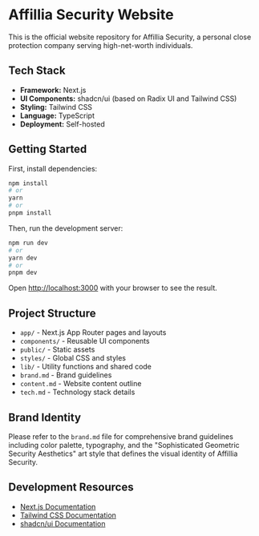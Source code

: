 # Affillia Security Website

This is the official website repository for Affillia Security, a personal close protection company serving high-net-worth individuals.

## Tech Stack

- **Framework:** Next.js
- **UI Components:** shadcn/ui (based on Radix UI and Tailwind CSS)
- **Styling:** Tailwind CSS
- **Language:** TypeScript
- **Deployment:** Self-hosted

## Getting Started

First, install dependencies:

```bash
npm install
# or
yarn
# or
pnpm install
```

Then, run the development server:

```bash
npm run dev
# or
yarn dev
# or
pnpm dev
```

Open [http://localhost:3000](http://localhost:3000) with your browser to see the result.

## Project Structure

- `app/` - Next.js App Router pages and layouts
- `components/` - Reusable UI components
- `public/` - Static assets
- `styles/` - Global CSS and styles
- `lib/` - Utility functions and shared code
- `brand.md` - Brand guidelines
- `content.md` - Website content outline
- `tech.md` - Technology stack details

## Brand Identity

Please refer to the `brand.md` file for comprehensive brand guidelines including color palette, typography, and the "Sophisticated Geometric Security Aesthetics" art style that defines the visual identity of Affillia Security.

## Development Resources

- [Next.js Documentation](https://nextjs.org/docs)
- [Tailwind CSS Documentation](https://tailwindcss.com/docs)
- [shadcn/ui Documentation](https://ui.shadcn.com) 